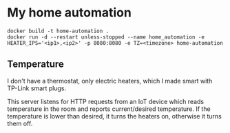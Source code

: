 # My home automation

```
docker build -t home-automation .
docker run -d --restart unless-stopped --name home_automation -e HEATER_IPS='<ip1>,<ip2>' -p 8080:8080 -e TZ=<timezone> home-automation
```

## Temperature

I don't have a thermostat, only electric heaters, which I made smart with TP-Link smart plugs.

This server listens for HTTP requests from an IoT device which reads temperature in the room and reports current/desired temperature.
If the temperature is lower than desired, it turns the heaters on, otherwise it turns them off. 
